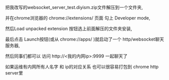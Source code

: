 把我改写的websocket_server_test.diyism.zip文件解压到一个文件夹,

并在chrome浏览器的 chrome://extensions/ 页面 勾上 Developer mode,

然后Load unpacked extension 按钮选上前面解压的文件夹安装,

最后点击 Launch按钮(或从 chrome://apps/ )就启动了一个 http/websocket聊天服务器,

然后同事们都可以 访问 http://<我的内网ip>:9999 一起聊天了

如果运维有内网所有人名字 和 ip的对应关系 也可以很容易打包到 chrome http server里

